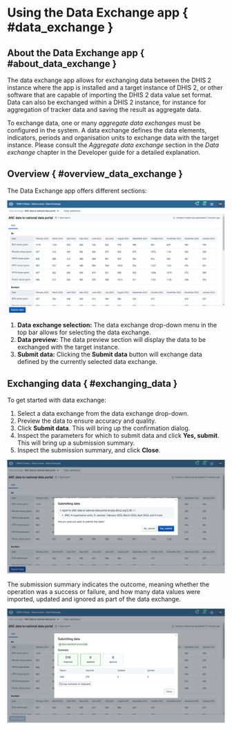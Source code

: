 # Using the Data Exchange app { #data_exchange }

## About the Data Exchange app { #about_data_exchange }

The data exchange app allows for exchanging data between the DHIS 2 instance where the app is installed and a target instance of DHIS 2, or other software that are capable of importing the DHIS 2 data value set format. Data can also be exchanged within a DHIS 2 instance, for instance for aggregation of tracker data and saving the result as aggregate data.

To exchange data, one or many _aggregate data exchanges_ must be configured in the system. A data exchange defines the data elements, indicators, periods and organisation units to exchange data with the target instance. Please consult the _Aggregate data exchange_ section in the _Data exchange_ chapter in the Developer guide for a detailed explanation.

## Overview { #overview_data_exchange }

The Data Exchange app offers different sections:

![](resources/images/data_exchange/data-exchange-overview.png)

1. **Data exchange selection:** The data exchange drop-down menu in the top bar allows for selecting the data exchange.
2. **Data preview:** The data preview section will display the data to be exchanged with the target instance.
3. **Submit data:** Clicking the **Submit data** button will exchange data defined by the currently selected data exchange.

## Exchanging data { #exchanging_data }

To get started with data exchange:

1. Select a data exchange from the data exchange drop-down.
2. Preview the data to ensure accuracy and quality.
3. Click **Submit data**. This will bring up the confirmation dialog.
4. Inspect the parameters for which to submit data and click **Yes, submit**. This will bring up a submission summary.
5. Inspect the submission summary, and click **Close**.

![](resources/images/data_exchange/data-exchange-submit.png)

The submission summary indicates the outcome, meaning whether the operation was a success or failure, and how many data values were imported, updated and ignored as part of the data exchange.

![](resources/images/data_exchange/data-exchange-submission-success.png)
